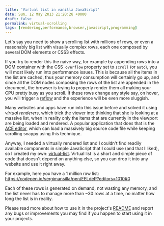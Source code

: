 ```yaml
---
title: 'Virtual list in vanilla JavaScript'
date: Sun, 12 May 2013 21:20:28 +0000
draft: false
permalink: virtual-scrolling
tags: [rendering,performance,browser,javascript,programming]
---
```


Let's say you need to show a scrolling list with millions of rows, or even a reasonably big list with visually complex rows, each one composed by several DOM elements or CSS3 effects.

If you try to render this the naive way, for example by appending rows into a DOM container with the CSS  `overflow` property set to `scroll` (or `auto`), you will most likely run into performance issues. This is because all the items in the list are cached, thus your memory consumption will certainly go up, and since all the DOM nodes composing the rows of the list are appended in the document, the browser is trying to properly render them all making your CPU pretty busy as you scroll. If these rows change any style say, on hover, you will trigger a [reflow](http://www-archive.mozilla.org/newlayout/doc/reflow.html) and the experience will be even more sluggish.

<!-- more -->

Many websites and apps have run into this issue before and solved it using _virtual renderers_, which trick the viewer into thinking that she is looking at a massive list, when in reality only the items that are currently in the viewport are being loaded and rendered. A popular application that does that is the [ACE editor](http://ace.ajax.org/), which can load a massively big source code file while keeping scrolling snappy using this technique.

Anyway, I needed a virtually rendered list and I couldn't find readily available components in simple JavaScript that I could use (and that I liked), so I created my own: [virtual-list](https://github.com/sergi/virtual-list). Virtual list is a short and simple piece of code that doesn't depend on anything else, so you can drop it into any website and use it right away.

For example, here you have a 1 million row list: https://codepen.io/sergimansilla/pen/EELdeP?editors=1010#0

Each of these rows is generated on demand, not wasting any memory, and the list never has to manage more than ~30 rows at a time, no matter how long the list is in reality.

Please read more about how to use it in the project's [README](https://github.com/sergi/virtual-list#virtual-dom-list) and report any bugs or improvements you may find if you happen to start using it in your projects.